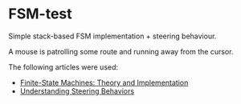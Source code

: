# FSM-test
Simple stack-based FSM implementation + steering behaviour.

A mouse is patrolling some route and running away from the cursor.

The following articles were used:

- [Finite-State Machines: Theory and Implementation](https://gamedevelopment.tutsplus.com/tutorials/finite-state-machines-theory-and-implementation--gamedev-11867)    
- [Understanding Steering Behaviors](https://gamedevelopment.tutsplus.com/series/understanding-steering-behaviors--gamedev-12732)